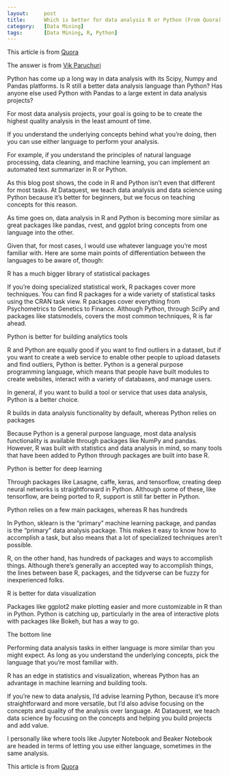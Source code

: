 ```yaml
---
layout:     post
title:      Which is better for data analysis R or Python (From Quora)
category:   [Data Mining] 
tags:		[Data Mining, R, Python]
---
```


This article is from [Quora](https://www.quora.com/Which-is-better-for-data-analysis-R-or-Python)

The answer is from [Vik Paruchuri](https://www.quora.com/profile/Vik-Paruchuri)

Python has come up a long way in data analysis with its Scipy, Numpy and Pandas platforms. Is R still a better data analysis language than Python? Has anyone else used Python with Pandas to a large extent in data analysis projects?

For most data analysis projects, your goal is going to be to create the highest quality analysis in the least amount of time.

If you understand the underlying concepts behind what you’re doing, then you can use either language to perform your analysis.

For example, if you understand the principles of natural language processing, data cleaning, and machine learning, you can implement an automated text summarizer in R or Python.

As this blog post shows, the code in R and Python isn’t even that different for most tasks. At Dataquest, we teach data analysis and data science using Python because it’s better for beginners, but we focus on teaching concepts for this reason.

As time goes on, data analysis in R and Python is becoming more similar as great packages like pandas, rvest, and ggplot bring concepts from one language into the other.

Given that, for most cases, I would use whatever language you’re most familiar with. Here are some main points of differentiation between the languages to be aware of, though:

R has a much bigger library of statistical packages

If you’re doing specialized statistical work, R packages cover more techniques. You can find R packages for a wide variety of statistical tasks using the CRAN task view. R packages cover everything from Psychometrics to Genetics to Finance. Although Python, through SciPy and packages like statsmodels, covers the most common techniques, R is far ahead.

Python is better for building analytics tools

R and Python are equally good if you want to find outliers in a dataset, but if you want to create a web service to enable other people to upload datasets and find outliers, Python is better. Python is a general purpose programming language, which means that people have built modules to create websites, interact with a variety of databases, and manage users.

In general, if you want to build a tool or service that uses data analysis, Python is a better choice.

R builds in data analysis functionality by default, whereas Python relies on packages

Because Python is a general purpose language, most data analysis functionality is available through packages like NumPy and pandas. However, R was built with statistics and data analysis in mind, so many tools that have been added to Python through packages are built into base R.

Python is better for deep learning

Through packages like Lasagne, caffe, keras, and tensorflow, creating deep neural networks is straightforward in Python. Although some of these, like tensorflow, are being ported to R, support is still far better in Python.

Python relies on a few main packages, whereas R has hundreds

In Python, sklearn is the “primary” machine learning package, and pandas is the “primary” data analysis package. This makes it easy to know how to accomplish a task, but also means that a lot of specialized techniques aren’t possible.

R, on the other hand, has hundreds of packages and ways to accomplish things. Although there’s generally an accepted way to accomplish things, the lines between base R, packages, and the tidyverse can be fuzzy for inexperienced folks.

R is better for data visualization

Packages like ggplot2 make plotting easier and more customizable in R than in Python. Python is catching up, particularly in the area of interactive plots with packages like Bokeh, but has a way to go.

The bottom line

Performing data analysis tasks in either language is more similar than you might expect. As long as you understand the underlying concepts, pick the language that you’re most familiar with.

R has an edge in statistics and visualization, whereas Python has an advantage in machine learning and building tools.

If you’re new to data analysis, I’d advise learning Python, because it’s more straightforward and more versatile, but I’d also advise focusing on the concepts and quality of the analysis over language. At Dataquest, we teach data science by focusing on the concepts and helping you build projects and add value.

I personally like where tools like Jupyter Notebook and Beaker Notebook are headed in terms of letting you use either language, sometimes in the same analysis.

This article is from [Quora](https://www.quora.com/Which-is-better-for-data-analysis-R-or-Python)